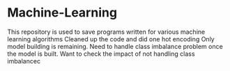 # Machine-Learning
This repository is used to save programs written for various machine learning algorithms
Cleaned up the code and did one hot encoding
Only model building is remaining.
Need to handle class imbalance problem once the model is built. Want to check the impact of not handling class imbalancec
